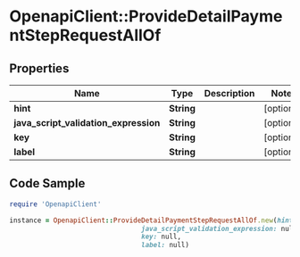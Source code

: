 # OpenapiClient::ProvideDetailPaymentStepRequestAllOf

## Properties

Name | Type | Description | Notes
------------ | ------------- | ------------- | -------------
**hint** | **String** |  | [optional] 
**java_script_validation_expression** | **String** |  | [optional] 
**key** | **String** |  | [optional] 
**label** | **String** |  | [optional] 

## Code Sample

```ruby
require 'OpenapiClient'

instance = OpenapiClient::ProvideDetailPaymentStepRequestAllOf.new(hint: null,
                                 java_script_validation_expression: null,
                                 key: null,
                                 label: null)
```


